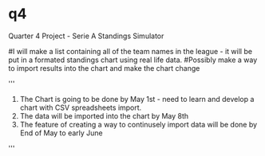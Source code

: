 # q4
Quarter 4 Project - Serie A Standings Simulator

#I will make a list containing all of the team names in the league - it will be put in a formated standings chart using real life data. 
#Possibly make a way to import results into the chart and make the chart change

'''

1. The Chart is going to be done by May 1st - need to learn and develop a chart with CSV spreadsheets import.
2. The data will be imported into the chart by May 8th
3. The feature of creating a way to continusely import data will be done by End of May to early June

'''

